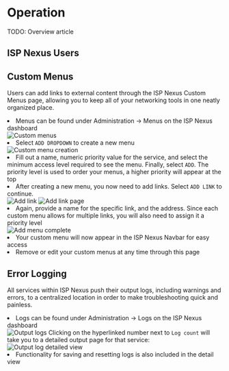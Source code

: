 # Operation

<warning>TODO: Overview article</warning>

## ISP Nexus Users

<!-- Refers to configuration.md for content -->
<include from="Configuration.md" element-id="configuration-user-article"></include>

<include from="Configuration.md" element-id="configuration-user-manage"></include>

<include from="Configuration.md" element-id="configuration-user-reset"></include>

## Custom Menus

<p>
    Users can add links to external content through the ISP Nexus <control>Custom Menus</control> page,
    allowing you to keep all of your networking tools in one neatly organized place.
</p>

<procedure title="Adding a Custom Menu">
    <list>
        <li>Menus can be found under <control>Administration → Menus</control> on the ISP Nexus dashboard</li>
    </list>
    <img src="menus.png" alt="Custom menus" border-effect="line"/>
    <list>
        <li>Select <code>ADD DROPDOWN</code> to create a new menu</li>
    </list>
    <img src="menus-detailed-1.png" alt="Custom menu creation" border-effect="line"/>
    <list>
        <li>Fill out a name, numeric priority value for the service, and select the minimum
        access level required to see the menu. Finally, select <code>ADD</code>.
        The priority level is used to order your menus, a higher priority will appear at the top</li>
        <li>After creating a new menu, you now need to add links. Select <code>ADD LINK</code> to continue.</li>
    </list>
    <img src="menus-detailed-2.png" alt="Add link" border-effect="line"/>
    <img src="menus-detailed-3.png" alt="Add link page" border-effect="line"/>
    <list>
        <li>Again, provide a name for the specific link, and the address. Since
        each custom menu allows for multiple links, you will also need to assign it a priority level</li>
    </list>
    <img src="menus-detailed-4.png" alt="Add menu complete" border-effect="line"/>
    <list>
        <li>Your custom menu will now appear in the ISP Nexus Navbar for easy access</li>
        <li>Remove or edit your custom menus at any time through this page</li>
    </list>
</procedure>

## Error Logging

All services within ISP Nexus push their output logs, including warnings and errors,
to a centralized location in order to make troubleshooting quick and painless.

<procedure title="Accessing Logs">
    <list>
        <li>Logs can be found under <control>Administration → Logs</control> on the ISP Nexus dashboard</li>
    </list>
    <img src="logs.png" alt="Output logs" border-effect="line"/>
    <step>Clicking on the hyperlinked number next to <code>Log count</code>
    will take you to a detailed output page for that service:</step>
    <img src="logs-detailed.png" alt="Output log detailed view" border-effect="line"/>
    <list>
        <li>Functionality for saving and resetting logs is also included in the detail view</li>
    </list>
</procedure>